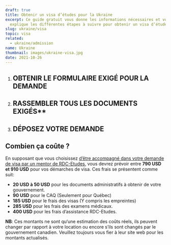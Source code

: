 ```yaml
---
draft: true
title: Obtenir un visa d’études pour la Ukraine
excerpt: Ce guide gratuit vous donne les informations nécessaires et vous
  explique les différentes étapes à suivre pour obtenir un visa d’études pour l’Ukraine
slug: ukraine/visa
topic: visa
related:
  - ukraine/admission
name: Ukraine
thumbnail: images/ukraine-visa.jpg
date: 2021-10-26
---
```


1.  ## OBTENIR LE FORMULAIRE EXIGÉ POUR LA DEMANDE

2. ## RASSEMBLER TOUS LES DOCUMENTS EXIGÉS**

3. ## DÉPOSEZ VOTRE DEMANDE

## Combien ça coûte ?

En supposant que vous choisissez [d’être accompagné dans votre demande de visa par un mentor de RDC-Etudes](/accompagnement), vous devrez prévoir entre **790 USD et 910 USD** pour vos démarches de visa.
Ces frais se présentent comme suit:

- **20 USD à 50 USD** pour les documents administratifs à obtenir de votre gouvernement.
- **90 USD** pour le CAQ (Seulement pour Québec)
- **185 USD** pour le frais des visas (Y compris les empreintes)
- **285 USD** pour les frais des examens médicaux.
- **400 USD** pour les frais d’assistance RDC-Etudes.

**NB**: Ces montants ne sont qu‘une estimation des coûts réels, ils peuvent changer par rapport à votre location ou encore s’ils sont changés par le gouvernement canadien. Veuillez toujours vous fier à leur site web pour les montants actualisés.
